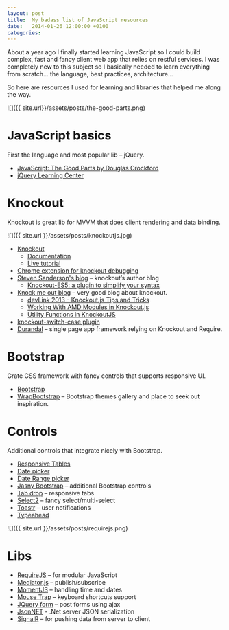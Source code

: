 ```yaml
---
layout: post
title:  My badass list of JavaScript resources
date:   2014-01-26 12:00:00 +0100
categories: 
---
```


About a year ago I finally started learning JavaScript so I could build complex, fast and fancy client web app that relies on restful services. I was completely new to this subject so I basically needed to learn everything from scratch… the language, best practices, architecture…

So here are resources I used for learning and libraries that helped me along the way.

![]({{ site.url}}/assets/posts/the-good-parts.png)

# JavaScript basics

First the language and most popular lib – jQuery.

*   [JavaScript: The Good Parts by Douglas Crockford](http://www.amazon.com/JavaScript-Good-Parts-Douglas-Crockford/dp/0596517742)
*   [jQuery Learning Center](http://learn.jquery.com/)

# Knockout

Knockout is great lib for MVVM that does client rendering and data binding.

![]({{ site.url }}/assets/posts/knockoutjs.jpg)

*   [Knockout](http://knockoutjs.com/)
    *   [Documentation](http://knockoutjs.com/documentation/introduction.html)
    *   [Live tutorial](http://learn.knockoutjs.com/)
*   [Chrome extension for knockout debugging](https://chrome.google.com/webstore/detail/knockoutjs-context-debugg/oddcpmchholgcjgjdnfjmildmlielhof?hl=en)
*   [Steven Sanderson's blog](http://blog.stevensanderson.com/category/knockout/) – knockout’s author blog
    *   [Knockout-ES5: a plugin to simplify your syntax](http://blog.stevensanderson.com/2013/05/20/knockout-es5-a-plugin-to-simplify-your-syntax/)
*   [Knock me out blog](http://www.knockmeout.net/) – very good blog about knockout.
    *   [devLink 2013 - Knockout.js Tips and Tricks](http://www.knockmeout.net/2013/09/devlink-2013-ko-tips.html)
    *   [Working With AMD Modules in Knockout.js](http://www.knockmeout.net/2013/05/knockout-amd-helpers-plugin.html)
    *   [Utility Functions in KnockoutJS](http://www.knockmeout.net/2011/04/utility-functions-in-knockoutjs.html)
*   [knockout-switch-case plugin](https://github.com/mbest/knockout-switch-case)
*   [Durandal](http://durandaljs.com/) – single page app framework relying on Knockout and Require.

# Bootstrap

Grate CSS framework with fancy controls that supports responsive UI.

*   [Bootstrap](http://getbootstrap.com/)
*   [WrapBootstrap](https://wrapbootstrap.com/) – Bootstrap themes gallery and place to seek out inspiration.

# Controls

Additional controls that integrate nicely with Bootstrap.

*   [Responsive Tables](http://elvery.net/demo/responsive-tables/)
*   [Date picker](http://www.eyecon.ro/bootstrap-datepicker/)
*   [Date Range picker](http://www.dangrossman.info/2012/08/20/a-date-range-picker-for-twitter-bootstrap/)
*   [Jasny Bootstrap](http://jasny.github.io/bootstrap/) – additional Bootstrap controls
*   [Tab drop](http://www.eyecon.ro/bootstrap-tabdrop/) – responsive tabs
*   [Select2](http://ivaynberg.github.io/select2/) – fancy select/multi-select
*   [Toastr](https://github.com/CodeSeven/toastr) – user notifications
*   [Typeahead](http://twitter.github.io/typeahead.js/)

![]({{ site.url }}/assets/posts/requirejs.png)

# Libs

*   [RequireJS](http://requirejs.org/) – for modular JavaScript
*   [Mediator.js](http://thejacklawson.com/Mediator.js/) – publish/subscribe
*   [MomentJS](http://momentjs.com/) – handling time and dates
*   [Mouse Trap](http://craig.is/killing/mice) – keyboard shortcuts support
*   [JQuery form](https://github.com/malsup/form) – post forms using ajax
*   [JsonNET](http://json.codeplex.com/) - .Net server JSON serialization
*   [SignalR](http://signalr.net/) – for pushing data from server to client 